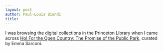 ```yaml
---
layout: post
author: Paul-Louis Biondi
title:
---
```


I was browsing the digital collections in the Princeton Library when I came across [Ho! For the Open Country: The Promise of the Public Park](https://dpul.princeton.edu/open-country), curated by Emma Sarconi.

